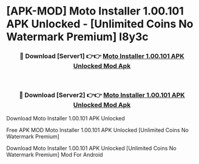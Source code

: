 # [APK-MOD] Moto Installer 1.00.101 APK Unlocked - [Unlimited Coins No Watermark Premium] l8y3c



<div align="center">
<h3>🔴 Download [Server1] 👉👉 <a href="https://momento.my/?title=Moto_Installer_1.00.101_APK_Unlocked">Moto Installer 1.00.101 APK Unlocked Mod Apk</a></h3><br>

<h3>🔴 Download [Server2] 👉👉 <a href="https://momento.my/?title=Moto_Installer_1.00.101_APK_Unlocked">Moto Installer 1.00.101 APK Unlocked Mod Apk</a></h3>
</div>



Download Moto Installer 1.00.101 APK Unlocked 

Free APK MOD Moto Installer 1.00.101 APK Unlocked [Unlimited Coins No Watermark Premium]

Download Moto Installer 1.00.101 APK Unlocked [Unlimited Coins No Watermark Premium] Mod For Android
